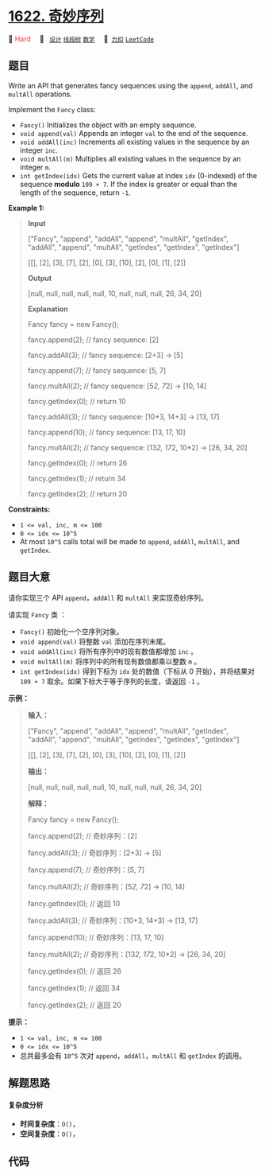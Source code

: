 # [1622. 奇妙序列](https://2xiao.github.io/leetcode-js/problem/1622.html)

🔴 <font color=#ff334b>Hard</font>&emsp; 🔖&ensp; [`设计`](/tag/design.md) [`线段树`](/tag/segment-tree.md) [`数学`](/tag/math.md)&emsp; 🔗&ensp;[`力扣`](https://leetcode.cn/problems/fancy-sequence) [`LeetCode`](https://leetcode.com/problems/fancy-sequence)

## 题目

Write an API that generates fancy sequences using the `append`, `addAll`, and
`multAll` operations.

Implement the `Fancy` class:

  * `Fancy()` Initializes the object with an empty sequence.
  * `void append(val)` Appends an integer `val` to the end of the sequence.
  * `void addAll(inc)` Increments all existing values in the sequence by an integer `inc`.
  * `void multAll(m)` Multiplies all existing values in the sequence by an integer `m`.
  * `int getIndex(idx)` Gets the current value at index `idx` (0-indexed) of the sequence **modulo** `109 + 7`. If the index is greater or equal than the length of the sequence, return `-1`.



**Example 1:**

> 
> 
> 
> 
> 
> **Input**
> 
> ["Fancy", "append", "addAll", "append", "multAll", "getIndex", "addAll", "append", "multAll", "getIndex", "getIndex", "getIndex"]
> 
> [[], [2], [3], [7], [2], [0], [3], [10], [2], [0], [1], [2]]
> 
> **Output**
> 
> [null, null, null, null, null, 10, null, null, null, 26, 34, 20]
> 
> 
> 
> **Explanation**
> 
> Fancy fancy = new Fancy();
> 
> fancy.append(2);   // fancy sequence: [2]
> 
> fancy.addAll(3);   // fancy sequence: [2+3] -> [5]
> 
> fancy.append(7);   // fancy sequence: [5, 7]
> 
> fancy.multAll(2);  // fancy sequence: [5*2, 7*2] -> [10, 14]
> 
> fancy.getIndex(0); // return 10
> 
> fancy.addAll(3);   // fancy sequence: [10+3, 14+3] -> [13, 17]
> 
> fancy.append(10);  // fancy sequence: [13, 17, 10]
> 
> fancy.multAll(2);  // fancy sequence: [13*2, 17*2, 10*2] -> [26, 34, 20]
> 
> fancy.getIndex(0); // return 26
> 
> fancy.getIndex(1); // return 34
> 
> fancy.getIndex(2); // return 20

**Constraints:**

  * `1 <= val, inc, m <= 100`
  * `0 <= idx <= 10^5`
  * At most `10^5` calls total will be made to `append`, `addAll`, `multAll`, and `getIndex`.


## 题目大意

请你实现三个 API `append`，`addAll` 和 `multAll` 来实现奇妙序列。

请实现 `Fancy` 类 ：

  * `Fancy()` 初始化一个空序列对象。
  * `void append(val)` 将整数 `val` 添加在序列末尾。
  * `void addAll(inc)` 将所有序列中的现有数值都增加 `inc` 。
  * `void multAll(m)` 将序列中的所有现有数值都乘以整数 `m` 。
  * `int getIndex(idx)` 得到下标为 `idx` 处的数值（下标从 0 开始），并将结果对 `109 + 7` 取余。如果下标大于等于序列的长度，请返回 `-1` 。

**示例：**

> 
> 
> 
> 
> 
> **输入：**
> 
> ["Fancy", "append", "addAll", "append", "multAll", "getIndex", "addAll", "append", "multAll", "getIndex", "getIndex", "getIndex"]
> 
> [[], [2], [3], [7], [2], [0], [3], [10], [2], [0], [1], [2]]
> 
> **输出：**
> 
> [null, null, null, null, null, 10, null, null, null, 26, 34, 20]
> 
> 
> 
> **解释：**
> 
> Fancy fancy = new Fancy();
> 
> fancy.append(2);   // 奇妙序列：[2]
> 
> fancy.addAll(3);   // 奇妙序列：[2+3] -> [5]
> 
> fancy.append(7);   // 奇妙序列：[5, 7]
> 
> fancy.multAll(2);  // 奇妙序列：[5*2, 7*2] -> [10, 14]
> 
> fancy.getIndex(0); // 返回 10
> 
> fancy.addAll(3);   // 奇妙序列：[10+3, 14+3] -> [13, 17]
> 
> fancy.append(10);  // 奇妙序列：[13, 17, 10]
> 
> fancy.multAll(2);  // 奇妙序列：[13*2, 17*2, 10*2] -> [26, 34, 20]
> 
> fancy.getIndex(0); // 返回 26
> 
> fancy.getIndex(1); // 返回 34
> 
> fancy.getIndex(2); // 返回 20
> 
> 

**提示：**

  * `1 <= val, inc, m <= 100`
  * `0 <= idx <= 10^5`
  * 总共最多会有 `10^5` 次对 `append`，`addAll`，`multAll` 和 `getIndex` 的调用。


## 解题思路

#### 复杂度分析

- **时间复杂度**：`O()`，
- **空间复杂度**：`O()`，

## 代码

```javascript

```